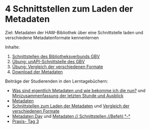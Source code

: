 # 4 Schnittstellen zum Laden der Metadaten

Ziel: Metadaten der HAW-Bibliothek über eine Schnittstelle laden und verschiedene Metadatenformate kennenlernen

Inhalte:
1. [Schnittstellen des Bibliotheksverbunds GBV](https://felixlohmeier.gitbooks.io/seminar-wir-bauen-uns-einen-bibliothekskatalog/content/04_1_schnittstellen_des_bibliotheksverbunds_gbv.html)
2. [Übung: unAPI-Schnittstelle des GBV](https://felixlohmeier.gitbooks.io/seminar-wir-bauen-uns-einen-bibliothekskatalog/content/04_2_uebung_unapi-schnittstelle_des_gbv.html)
3. [Übung: Vergleich der verschiedenen Formate](https://felixlohmeier.gitbooks.io/seminar-wir-bauen-uns-einen-bibliothekskatalog/content/04_3_uebung_vergleich_der_verschiedenen_formate.html)
4. [Download der Metadaten](https://felixlohmeier.gitbooks.io/seminar-wir-bauen-uns-einen-bibliothekskatalog/content/04_4_download_der_metadaten.html)

Beiträge der Studierenden in den Lerntagebüchern:
* [Was sind eigentlich Metadaten und wie bekomme ich die nun?]( https://dennislerntnichtaus.wordpress.com/2016/10/19/was-sind-eigentlich-metadaten-und-wie-bekomme-ich-die-nun/) und [Minizusammenfassung der letzten Stunde und Ausblick](https://dennislerntnichtaus.wordpress.com/2016/10/27/minizusammenfassung-der-letzten-stunde/)
* [Metadaten](https://juliabaut.wordpress.com/2016/10/23/metadaten/)
* [Schnittstellen zum Laden der Metadaten](https://lenaentdeckt.wordpress.com/2016/10/23/schnittstellen-zum-laden-der-metadaten/) und [Vergleich der verschiedenen Formate](https://lenaentdeckt.wordpress.com/2016/10/30/vergleich-der-verschiedenen-formate/)
* [Metadaten Day](https://xyopendiscovery.wordpress.com/2016/10/24/metadaten-day/) und [Metadaten // Schnittstellen //Befehl °-°](https://xyopendiscovery.wordpress.com/2016/10/27/metadaten-schnittstellen-befehl/)
* [Praxis- Tag 3](https://discoverysystembauen.wordpress.com/2016/11/02/praxis-tag-3/)
